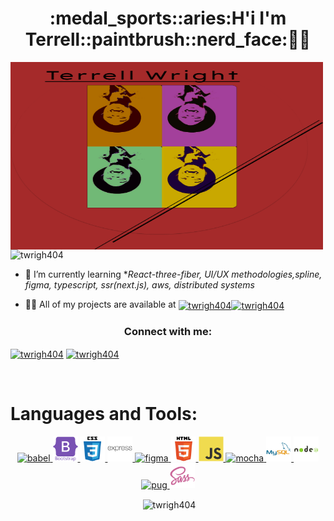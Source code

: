 <div align="center">
  <h1 align="center">:medal_sports::aries:H'i I'm Terrell::paintbrush::nerd_face:👨‍💻</h1>
  <img align="left" height="300px" width="500px" src="TerrellWrightSvg (1).svg" alt="twrigh404" />
</div>
<p align="left" width="250px" height="400px"><img src="https://img.shields.io/badge/dev.to-0A0A0A?style=for-the-badge&logo=devdotto&logoColor=white" alt="twrigh404" /></p>

- 🌱 I’m currently learning **React-three-fiber, UI/UX methodologies,spline, figma, typescript, ssr(next.js), aws, distributed systems*

- 👨‍💻 All of my projects are available at <a href="https://codepen.io/twrigh404" target="blank"><img align="center" src="https://raw.githubusercontent.com/rahuldkjain/github-profile-readme-generator/master/src/images/icons/Social/codepen.svg" alt="twrigh404" height="25" width="50" /></a><a href="https://github.com/twrigh404" target="blank"><img align="center" src="https://img.shields.io/badge/GitHub-100000?style=for-the-badge&logo=github&logoColor=white" alt="twrigh404" height="25" width="50" /></a>



<p align="center">
<h3 align="center">Connect with me:</h3>
<a href="https://codepen.io/twrigh404" target="blank"><img align="center" src="https://img.shields.io/badge/Twitter-1DA1F2?style=for-the-   badge&logo=twitter&logoColor=white" alt="twrigh404" height="30" width="60" /></a>
<a href="https://codepen.io/twrigh404" target="blank"><img align="center" src="https://img.shields.io/badge/LinkedIn-0077B5?style=for-the-badge&logo=linkedin&logoColor=white" alt="twrigh404" height="30" width="60" /></a>
</p><br />

<h1 align="left">Languages and Tools:</h1>
<p align="center"> <a href="https://babeljs.io/" target="_blank" rel="noreferrer"> <img src="https://www.vectorlogo.zone/logos/babeljs/babeljs-icon.svg" alt="babel" width="40" height="40"/> </a> <a href="https://getbootstrap.com" target="_blank" rel="noreferrer"> <img src="https://raw.githubusercontent.com/devicons/devicon/master/icons/bootstrap/bootstrap-plain-wordmark.svg" alt="bootstrap" width="40" height="40"/> </a> <a href="https://www.w3schools.com/css/" target="_blank" rel="noreferrer"> <img src="https://raw.githubusercontent.com/devicons/devicon/master/icons/css3/css3-original-wordmark.svg" alt="css3" width="40" height="40"/> </a> <a href="https://expressjs.com" target="_blank" rel="noreferrer"> <img src="https://raw.githubusercontent.com/devicons/devicon/master/icons/express/express-original-wordmark.svg" alt="express" width="40" height="40"/> </a> <a href="https://www.figma.com/" target="_blank" rel="noreferrer"> <img src="https://www.vectorlogo.zone/logos/figma/figma-icon.svg" alt="figma" width="40" height="40"/> </a> <a href="https://www.w3.org/html/" target="_blank" rel="noreferrer"> <img src="https://raw.githubusercontent.com/devicons/devicon/master/icons/html5/html5-original-wordmark.svg" alt="html5" width="40" height="40"/> </a> <a href="https://developer.mozilla.org/en-US/docs/Web/JavaScript" target="_blank" rel="noreferrer"> <img src="https://raw.githubusercontent.com/devicons/devicon/master/icons/javascript/javascript-original.svg" alt="javascript" width="40" height="40"/> </a> <a href="https://mochajs.org" target="_blank" rel="noreferrer"> <img src="https://www.vectorlogo.zone/logos/mochajs/mochajs-icon.svg" alt="mocha" width="40" height="40"/> </a> <a href="https://www.mysql.com/" target="_blank" rel="noreferrer"> <img src="https://raw.githubusercontent.com/devicons/devicon/master/icons/mysql/mysql-original-wordmark.svg" alt="mysql" width="40" height="40"/> </a> <a href="https://nodejs.org" target="_blank" rel="noreferrer"> <img src="https://raw.githubusercontent.com/devicons/devicon/master/icons/nodejs/nodejs-original-wordmark.svg" alt="nodejs" width="40" height="40"/> </a> <a href="https://pugjs.org" target="_blank" rel="noreferrer"> <img src="https://cdn.worldvectorlogo.com/logos/pug.svg" alt="pug" width="40" height="40"/> </a> <a href="https://sass-lang.com" target="_blank" rel="noreferrer"> <img src="https://raw.githubusercontent.com/devicons/devicon/master/icons/sass/sass-original.svg" alt="sass" width="40" height="40"/> </a> </p>

<p align="center">&nbsp;<img align="center" src="https://github-readme-stats.vercel.app/api?username=twrigh404&show_icons=true&locale=en" alt="twrigh404" /></p>

